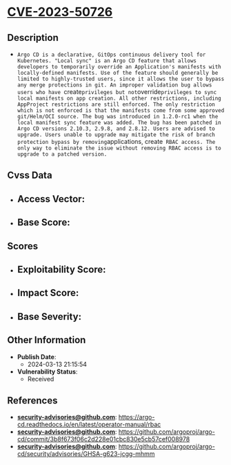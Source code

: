 
# [CVE-2023-50726](https://cve.mitre.org/cgi-bin/cvename.cgi?name=CVE-2023-50726)

## Description

- `Argo CD is a declarative, GitOps continuous delivery tool for Kubernetes. "Local sync" is an Argo CD feature that allows developers to temporarily override an Application's manifests with locally-defined manifests. Use of the feature should generally be limited to highly-trusted users, since it allows the user to bypass any merge protections in git. An improper validation bug allows users who have `create` privileges but not `override` privileges to sync local manifests on app creation. All other restrictions, including AppProject restrictions are still enforced. The only restriction which is not enforced is that the manifests come from some approved git/Helm/OCI source. The bug was introduced in 1.2.0-rc1 when the local manifest sync feature was added. The bug has been patched in Argo CD versions 2.10.3, 2.9.8, and 2.8.12. Users are advised to upgrade. Users unable to upgrade may mitigate the risk of branch protection bypass by removing `applications, create` RBAC access. The only way to eliminate the issue without removing RBAC access is to upgrade to a patched version.`

## Cvss Data

- **Access Vector**:
  - 
- **Base Score**:
  - 

## Scores

- **Exploitability Score**:
  - 
- **Impact Score**:
  - 
- **Base Severity**:
  - 

## Other Information

- **Publish Date**:
  - 2024-03-13 21:15:54
- **Vulnerability Status**:
  - Received

## References

- **security-advisories@github.com**: https://argo-cd.readthedocs.io/en/latest/operator-manual/rbac
- **security-advisories@github.com**: https://github.com/argoproj/argo-cd/commit/3b8f673f06c2d228e01cbc830e5cb57cef008978
- **security-advisories@github.com**: https://github.com/argoproj/argo-cd/security/advisories/GHSA-g623-jcgg-mhmm

